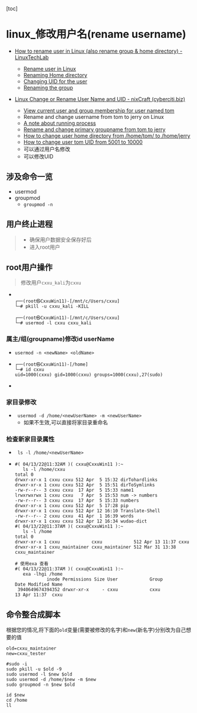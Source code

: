 [toc]

# linux_修改用户名(rename username)

- [How to rename user in Linux (also rename group & home directory) - LinuxTechLab](https://linuxtechlab.com/rename-user-in-linux-rename-home-directory/)
  - [Rename user in Linux](chrome-extension://afoibpobokebhgfnknfndkgemglggomo/popup.html#h5o-5)
  - [Renaming Home directory](chrome-extension://afoibpobokebhgfnknfndkgemglggomo/popup.html#h5o-6)
  - [Changing UID for the user](chrome-extension://afoibpobokebhgfnknfndkgemglggomo/popup.html#h5o-7)
  - [Renaming the group](chrome-extension://afoibpobokebhgfnknfndkgemglggomo/popup.html#h5o-8)

- [Linux Change or Rename User Name and UID - nixCraft (cyberciti.biz)](https://www.cyberciti.biz/faq/howto-change-rename-user-name-id/)
  - [View current user and group membership for user named tom](chrome-extension://afoibpobokebhgfnknfndkgemglggomo/popup.html#h5o-5)
  - Rename and change username from tom to jerry on Linux
  - [A note about running process](chrome-extension://afoibpobokebhgfnknfndkgemglggomo/popup.html#h5o-7)
  - [Rename and change primary groupname from tom to jerry](chrome-extension://afoibpobokebhgfnknfndkgemglggomo/popup.html#h5o-8)
  - [How to change user home directory from /home/tom/ to /home/jerry](chrome-extension://afoibpobokebhgfnknfndkgemglggomo/popup.html#h5o-9)
  - [How to change user tom UID from 5001 to 10000](chrome-extension://afoibpobokebhgfnknfndkgemglggomo/popup.html#h5o-10)
  - 可以通过用户名修改
  - 可以修改UID

## 涉及命令一览

- usermod
- groupmod
  - `groupmod -n`

## 用户终止进程

> - 确保用户数据安全保存好后
> - 进入root用户

## root用户操作

> 修改用户`cxxu_kali`为`cxxu`



- ```
  
  ┌──(root㉿CxxuWin11)-[/mnt/c/Users/cxxu]
  └─# pkill -u cxxu_kali -KILL
  
  ┌──(root㉿CxxuWin11)-[/mnt/c/Users/cxxu]
  └─# usermod -l cxxu cxxu_kali
  ```

### 属主/组(groupname)修改id userName

- `usermod -n <newName> <oldName>`

- ```
  ┌──(root㉿CxxuWin11)-[/home]
  └─# id cxxu
  uid=1000(cxxu) gid=1000(cxxu) groups=1000(cxxu),27(sudo)
  ```

- 



### 家目录修改

- ` usermod -d /home/<newUserName> -m <newUserName>`
  - 如果不生效,可以直接将家目录重命名

### 检查新家目录属性

- ` ls -l /home/<newUserName>`

- ```
  #( 04/13/22@11:32AM )( cxxu@CxxuWin11 ):~
     ls -l /home/cxxu
  total 0
  drwxr-xr-x 1 cxxu cxxu 512 Apr  5 15:32 dirTohardlinks
  drwxr-xr-x 1 cxxu cxxu 512 Apr  5 15:51 dirToSymlinks
  -rw-r--r-- 3 cxxu cxxu  17 Apr  5 15:33 name1
  lrwxrwxrwx 1 cxxu cxxu   7 Apr  5 15:53 num -> numbers
  -rw-r--r-- 3 cxxu cxxu  17 Apr  5 15:33 numbers
  drwxr-xr-x 1 cxxu cxxu 512 Apr  5 17:28 pip
  drwxr-xr-x 1 cxxu cxxu 512 Apr 12 16:10 Translate-Shell
  -rw-r--r-- 2 cxxu cxxu  41 Apr  1 16:39 words
  drwxr-xr-x 1 cxxu cxxu 512 Apr 12 16:34 wudao-dict
  #( 04/13/22@11:37AM )( cxxu@CxxuWin11 ):~
     ls -l /home
  total 0
  drwxr-xr-x 1 cxxu            cxxu            512 Apr 13 11:37 cxxu
  drwxr-xr-x 1 cxxu_maintainer cxxu_maintainer 512 Mar 31 13:38 cxxu_maintainer
  
  # 使用exa 查看
  #( 04/13/22@11:37AM )( cxxu@CxxuWin11 ):~
     exa -lhgi /home
              inode Permissions Size User            Group           Date Modified Name
   3940649674394352 drwxr-xr-x     - cxxu            cxxu            13 Apr 11:37  cxxu
  ```



## 命令整合成脚本

根据您的情况,将下面的`old`变量(需要被修改的名字)和`new`(新名字)分别改为自己想要的值

``` 
old=cxxu_maintainer
new=cxxu_tester

#sudo -i
sudo pkill -u $old -9 
sudo usermod -l $new $old
sudo usermod -d /home/$new -m $new
sudo groupmod -n $new $old

id $new
cd /home
ll
```





